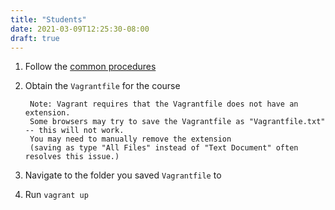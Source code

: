 ```yaml
---
title: "Students"
date: 2021-03-09T12:25:30-08:00
draft: true
---
```


1. Follow the [common procedures](../common)
2. Obtain the `Vagrantfile` for the course

        Note: Vagrant requires that the Vagrantfile does not have an extension.
        Some browsers may try to save the Vagrantfile as "Vagrantfile.txt" -- this will not work.
        You may need to manually remove the extension
        (saving as type "All Files" instead of "Text Document" often resolves this issue.)

3. Navigate to the folder you saved `Vagrantfile` to
4. Run `vagrant up`

